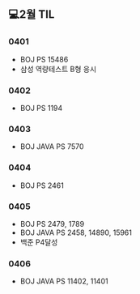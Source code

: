 ## 💻2월 TIL

### 0401
* BOJ PS 15486
* 삼성 역량테스트 B형 응시

### 0402
* BOJ PS 1194

### 0403
* BOJ JAVA PS 7570

### 0404
* BOJ PS 2461

### 0405
* BOJ PS 2479, 1789
* BOJ JAVA PS 2458, 14890, 15961
* 백준 P4달성

### 0406
* BOJ JAVA PS 11402, 11401